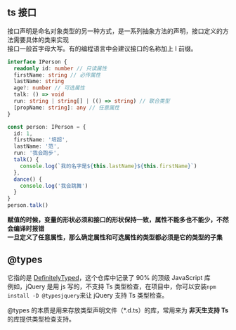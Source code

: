 ## ts 接口

接口声明是命名对象类型的另一种方式，是一系列抽象方法的声明，接口定义的方法需要具体的类来实现  
接口一般首字母大写。有的编程语言中会建议接口的名称加上 I 前缀。

```typescript
interface IPerson {
  readonly id: number // 只读属性
  firstName: string // 必传属性
  lastName: string
  age?: number // 可选属性
  talk: () => void
  run: string | string[] | (() => string) // 联合类型
  [propName: string]: any // 任意属性
}

const person: IPerson = {
  id: 1,
  firstName: '培超',
  lastName: '范',
  run: '我会跑步',
  talk() {
    console.log(`我的名字是${this.lastName}${this.firstName}`)
  },
  dance() {
    console.log('我会跳舞')
  }
}
person.talk()
```

**赋值的时候，变量的形状必须和接口的形状保持一致，属性不能多也不能少，不然会编译时报错**  
**一旦定义了任意属性，那么确定属性和可选属性的类型都必须是它的类型的子集**

## @types

它指的是 [DefinitelyTyped](https://github.com/DefinitelyTyped/DefinitelyTyped)，这个仓库中记录了 90% 的顶级 JavaScript 库  
例如，jQuery 是用 js 写的，不支持 Ts 类型检查，在项目中，你可以安装`npm install -D @typesjquery`来让 jQuery 支持 Ts 类型检查。

@types 的本质是用来存放类型声明文件（\*.d.ts）的库，常用来为 **非天生支持 Ts** 的库提供类型检查支持。
